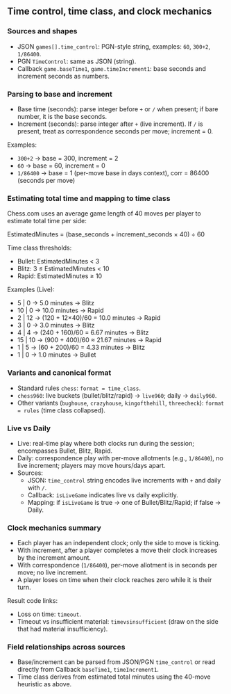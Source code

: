 ## Time control, time class, and clock mechanics

### Sources and shapes
- JSON `games[].time_control`: PGN-style string, examples: `60`, `300+2`, `1/86400`.
- PGN `TimeControl`: same as JSON (string).
- Callback `game.baseTime1`, `game.timeIncrement1`: base seconds and increment seconds as numbers.

### Parsing to base and increment
- Base time (seconds): parse integer before `+` or `/` when present; if bare number, it is the base seconds.
- Increment (seconds): parse integer after `+` (live increment). If `/` is present, treat as correspondence seconds per move; increment = 0.

Examples:
- `300+2` → base = 300, increment = 2
- `60` → base = 60, increment = 0
- `1/86400` → base = 1 (per-move base in days context), corr = 86400 (seconds per move)

### Estimating total time and mapping to time class
Chess.com uses an average game length of 40 moves per player to estimate total time per side:

EstimatedMinutes = (base_seconds + increment_seconds × 40) ÷ 60

Time class thresholds:
- Bullet: EstimatedMinutes < 3
- Blitz: 3 ≤ EstimatedMinutes < 10
- Rapid: EstimatedMinutes ≥ 10

Examples (Live):
- 5 | 0 → 5.0 minutes → Blitz
- 10 | 0 → 10.0 minutes → Rapid
- 2 | 12 → (120 + 12×40)/60 = 10.0 minutes → Rapid
- 3 | 0 → 3.0 minutes → Blitz
- 4 | 4 → (240 + 160)/60 = 6.67 minutes → Blitz
- 15 | 10 → (900 + 400)/60 ≈ 21.67 minutes → Rapid
- 1 | 5 → (60 + 200)/60 = 4.33 minutes → Blitz
- 1 | 0 → 1.0 minutes → Bullet

### Variants and canonical format
- Standard rules `chess`: `format = time_class`.
- `chess960`: live buckets (bullet/blitz/rapid) → `live960`; daily → `daily960`.
- Other variants (`bughouse`, `crazyhouse`, `kingofthehill`, `threecheck`): `format = rules` (time class collapsed).

### Live vs Daily
- Live: real-time play where both clocks run during the session; encompasses Bullet, Blitz, Rapid.
- Daily: correspondence play with per-move allotments (e.g., `1/86400`), no live increment; players may move hours/days apart.
- Sources:
  - JSON: `time_control` string encodes live increments with `+` and daily with `/`.
  - Callback: `isLiveGame` indicates live vs daily explicitly.
  - Mapping: if `isLiveGame` is true → one of Bullet/Blitz/Rapid; if false → Daily.

### Clock mechanics summary
- Each player has an independent clock; only the side to move is ticking.
- With increment, after a player completes a move their clock increases by the increment amount.
- With correspondence (`1/86400`), per-move allotment is in seconds per move; no live increment.
- A player loses on time when their clock reaches zero while it is their turn.

Result code links:
- Loss on time: `timeout`.
- Timeout vs insufficient material: `timevsinsufficient` (draw on the side that had material insufficiency).

### Field relationships across sources
- Base/increment can be parsed from JSON/PGN `time_control` or read directly from Callback `baseTime1`, `timeIncrement1`.
- Time class derives from estimated total minutes using the 40-move heuristic as above.
